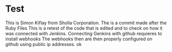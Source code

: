 # Test
This is Simon Kiflay from Sholla Corporation. 
The is a commit made after the Ruby Files 
This is a retest of the code that is edited and to check on how it was 
connected with Jenkins. 
Connecting Genkins with github requieres to install webhooks 
The webhooks then are then properly configured on github using public ip addresses.
ok

